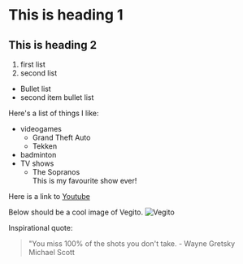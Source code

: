 # This is heading 1
## This is heading 2
1) first list
2) second list
+ Bullet list
+ second item bullet list

Here's a list of things I like:
* videogames
  * Grand Theft Auto
  * Tekken
* badminton
* TV shows
  * The Sopranos  
     This is my favourite show ever!

Here is a link to [Youtube](www.youtube.com)

Below should be a cool image of Vegito. 
![Vegito](https://i.ytimg.com/vi/hh6LN8uwytE/maxresdefault.jpg)

Inspirational quote:
> "You miss 100% of the shots you don't take. - Wayne Gretsky       
> Michael Scott


